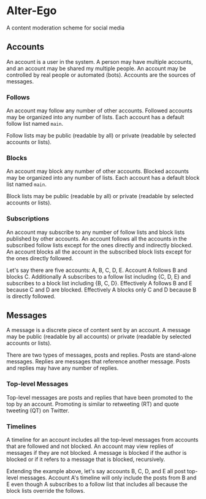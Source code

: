 # Alter-Ego

A content moderation scheme for social media

## Accounts

An account is a user in the system.
A person may have multiple accounts, and an account may be shared my multiple people.
An account may be controlled by real people or automated (bots). Accounts are the sources of messages.

### Follows

An account may follow any number of other accounts.
Followed accounts may be organized into any number of lists.
Each account has a default follow list named `main`.

Follow lists may be public (readable by all) or private (readable by selected accounts or lists).

### Blocks

An account may block any number of other accounts.
Blocked accounts may be organized into any number of lists.
Each account has a default block list named `main`.

Block lists may be public (readable by all) or private (readable by selected accounts or lists).

### Subscriptions

An account may subscribe to any number of follow lists and block lists published by other accounts.
An account follows all the accounts in the subscribed follow lists except for the ones directly and indirectly blocked.
An account blocks all the account in the subscribed block lists except for the ones directly followed.

Let's say there are five accounts: A, B, C, D, E.
Account A follows B and blocks C.
Additionally A subscribes to a follow list including {C, D, E} and subscribes to a block list including {B, C, D}.
Effectively A follows B and E because C and D are blocked.
Effectively A blocks only C and D because B is directly followed.

## Messages

A message is a discrete piece of content sent by an account.
A message may be public (readable by all accounts) or private (readable by selected accounts or lists).

There are two types of messages, posts and replies. 
Posts are stand-alone messages.
Replies are messages that reference another message.
Posts and replies may have any number of replies.

### Top-level Messages

Top-level messages are posts and replies that have been promoted to the top by an account.
Promoting is similar to retweeting (RT) and quote tweeting (QT) on Twitter.

### Timelines

A timeline for an account includes all the top-level messages from accounts that are followed and not blocked.
An account may view replies of messages if they are not blocked.
A message is blocked if the author is blocked or if it refers to a message that is blocked, recursively.

Extending the example above, let's say accounts B, C, D, and E all post top-level messages.
Account A's timeline will only include the posts from B and E even though A subscribes to a follow list that includes all because the block lists override the follows.
